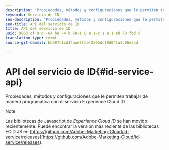 ```yaml
---
description: 'Propiedades, métodos y configuraciones que le permiten trabajar de manera programática con el servicio Experience Cloud ID. '
keywords: Servicio de ID
seo-description: 'Propiedades, métodos y configuraciones que le permiten trabajar de manera programática con el servicio Experience Cloud ID. '
seo-title: API del servicio de ID
title: API del servicio de ID
uuid: 9663 cf 9 d -64 be -4 b 68-a 0 e 1-c 1 a 1 eb 70 fbd 5
translation-type: tm+mt
source-git-commit: bb687c1cd14aae7faef2565dcf9d041a1c06e3bd

---
```



# API del servicio de ID{#id-service-api}

Propiedades, métodos y configuraciones que le permiten trabajar de manera programática con el servicio Experience Cloud ID. 

>[!NOTE]
>
>Las bibliotecas de Javascript de *Experience Cloud ID* se han movido recientemente. Puede encontrar la versión más reciente de las bibliotecas ECID JS en [https://github.com/Adobe-Marketing-Cloud/id-service/releases](https://github.com/Adobe-Marketing-Cloud/id-service/releases).

